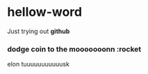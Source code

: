 # hellow-word
Just trying out **github**

### dodge coin to the mooooooonn :rocket

elon tuuuuuuuuuuusk
